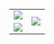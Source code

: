 
<table>
  <tr>
    <td><img src="https://github-readme-stats.vercel.app/api?username=AndrewLaptev&show_icons=true"/></td>
    <td rowspan="2"><img src="https://github-readme-stats.vercel.app/api/top-langs/?username=AndrewLaptev&hide=cmake,kotlin"/></td>
  </tr>
  <tr>
    <td><img src="https://github-readme-streak-stats.herokuapp.com/?user=AndrewLaptev"/></td>
  </tr>
</table>
